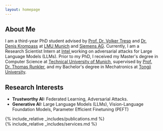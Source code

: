 ```yaml
---
layout: homepage
---
```


## About Me
I am a third-year PhD student advised by <a href="https://www.dbs.ifi.lmu.de/~tresp/">Prof. Dr. Volker Tresp</a> and <a href="https://www.dbs.ifi.lmu.de/~krompass/"> Dr. Denis Krompass</a> at <a href="https://www.lmu.de/de/index.html">LMU Munich</a> and <a href="www.siemens.com">Siemens AG</a>. Currently, I am a Research Scientist Intern at <a href="https://www.intel.com/content/www/us/en/homepage.html"> Intel </a> working on adversarial attacks for Large Language Models (LLMs). Prior to my PhD, I received my Master's degree in Computer Science at <a href="https://www.tum.de/">Technical University of Munich</a>, supervised by <a href="https://www.professoren.tum.de/honorarprofessoren/r/runkler-thomas"> Prof. Dr. Thomas Runkler</a>, and my Bachelor's degree in Mechatronics at <a href="https://de.tongji.edu.cn/">Tongji University</a>.

## Research Interests
- **Trustworthy AI:** Federated Learning, Adversarial Attacks.
- **Generative AI:** Large Language Models (LLMs), Vision-Language Foundation Models, Parameter Efficient Finetuning (PEFT)



{% include_relative _includes/publications.md %} <br>
{% include_relative _includes/services.md %}




